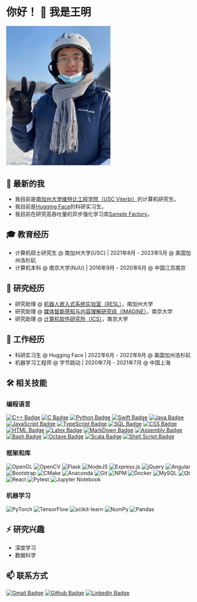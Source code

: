 # 你好！ 👋 我是王明

<img src="assets/images/profile-photo.jpeg" alt="Ming Wang's photo" width="280"/>

## 👀 最新的我

- 我目前是[南加州大学维特比工程学院（USC Viterbi）](https://viterbischool.usc.edu/)的计算机研究生。
- 我目前是[Hugging Face](https://huggingface.co/)的科研实习生。
- 我目前在研究高吞吐量的异步强化学习库[Sample Factory](https://github.com/alex-petrenko/sample-factory)。

## 🎓 教育经历
- 计算机硕士研究生 @ 南加州大学(USC) | 2021年8月 - 2023年5月 @ 美国加州洛杉矶
- 计算机本科 @ 南京大学(NJU) | 2016年9月 - 2020年6月 @ 中国江苏南京

## 📖 研究经历
- 研究助理 @ [机器人嵌入式系统实验室（RESL）](https://cs.nju.edu.cn/lutong/index.htm)，南加州大学
- 研究助理 @ [媒体智能感知与内容理解研究组（IMAGINE）](https://cs.nju.edu.cn/lutong/index.htm)，南京大学
- 研究助理 @ [计算机软件研究所（ICS）](https://cs.nju.edu.cn/ics/index.html)，南京大学

## 🏢 工作经历
- 科研实习生 @ Hugging Face | 2022年6月 - 2022年8月 @ 美国加州洛杉矶
- 机器学习工程师 @ 字节跳动 | 2020年7月 - 2021年7月 @ 中国上海

## 🛠️ 相关技能

### 编程语言

[![C++ Badge](https://custom-icon-badges.herokuapp.com/badge/C++-9C033A.svg?logo=cpp2&logoColor=white)](https://github.com/search?q=user%3AwmFrank+language%3Acpp)
[![C Badge](https://custom-icon-badges.herokuapp.com/badge/C-03599C.svg?logo=c-in-hexagon&logoColor=white)](https://github.com/search?q=user%3AwmFrank+language%3Ac)
[![Python Badge](https://img.shields.io/badge/Python-14354C.svg?logo=python&logoColor=white)](https://github.com/search?q=user%3AwmFrank+language%3Apython)
[![Swift Badge](https://img.shields.io/badge/swift-F54A2A?logo=swift&logoColor=white)](https://github.com/search?q=user%3AwmFrank+language%3Aswift)
[![Java Badge](https://img.shields.io/badge/Java-007396.svg?logo=java&logoColor=white)](https://github.com/search?q=user%3AwmFrank+language%3Ajava)
[![JavaScript Badge](https://img.shields.io/badge/JavaScript-F7DF1E.svg?logo=javascript&logoColor=black)](https://github.com/search?q=user%3AwmFrank+language%3Ajavascript)
[![TypeScript Badge](https://img.shields.io/badge/TypeScript-007ACC.svg?logo=typescript&logoColor=white)](https://github.com/search?q=user%3AwmFrank+language%3Atypescript)
[![SQL Badge](https://custom-icon-badges.herokuapp.com/badge/SQL-025E8C.svg?logo=database&logoColor=white)](https://github.com/search?q=user%3AwmFrank+language%3Asql)
[![CSS Badge](https://img.shields.io/badge/CSS-1572B6.svg?logo=css3&logoColor=white)](https://github.com/search?q=user%3AwmFrank+language%3Acss)
[![HTML Badge](https://img.shields.io/badge/HTML-E34F26.svg?logo=html5&logoColor=white)](https://github.com/search?q=user%3AwmFrank+language%3Ahtml)
[![Latex Badge](https://img.shields.io/badge/LaTeX-008080.svg?logo=LaTeX&logoColor=white)](https://github.com/search?q=user%3AwmFrank+language%3Atex)
[![MarkDown Badge](https://img.shields.io/badge/Markdown-000000.svg?logo=markdown&logoColor=white)](https://github.com/search?q=user%3AwmFrank+language%3Amarkdown)
[![Assembly Badge](https://custom-icon-badges.herokuapp.com/badge/Assembly-525252.svg?logo=asm-hex&logoColor=white)](https://github.com/search?q=user%3AwmFrank+language%3Aassembly)
[![Bash Badge](https://img.shields.io/badge/Bash-121011.svg?logo=gnu-bash&logoColor=white)](https://github.com/search?q=user%3AwmFrank+language%3Abash)
[![Octave Badge](https://img.shields.io/badge/OCTAVE-darkblue?logo=octave&logoColor=fcd683)](https://github.com/search?q=user%3AwmFrank+language%3Aoctave)
[![Scala Badge](https://img.shields.io/badge/scala-%23DC322F.svg?logo=scala&logoColor=white)](https://github.com/search?q=user%3AwmFrank+language%3Ascala)
[![Shell Script Badge](https://img.shields.io/badge/shell_script-%23121011.svg?logo=gnu-bash&logoColor=white)](https://github.com/search?q=user%3AwmFrank+language%3Ashell)

### 框架和库

![OpenGL](https://img.shields.io/badge/OpenGL-%23FFFFFF.svg?logo=opengl)
![OpenCV](https://img.shields.io/badge/opencv-%23white.svg?logo=opencv&logoColor=white)
![Flask](https://img.shields.io/badge/flask-%23000.svg?logo=flask&logoColor=white)
![NodeJS](https://img.shields.io/badge/node.js-6DA55F?logo=node.js&logoColor=white)
![Express.js](https://img.shields.io/badge/express.js-%23404d59.svg?logo=express&logoColor=%2361DAFB)
![jQuery](https://img.shields.io/badge/jquery-%230769AD.svg?logo=jquery&logoColor=white)
![Angular](https://img.shields.io/badge/angular-%23DD0031.svg?logo=angular&logoColor=white)
![Bootstrap](https://img.shields.io/badge/bootstrap-%23563D7C.svg?logo=bootstrap&logoColor=white)
![CMake](https://img.shields.io/badge/CMake-%23008FBA.svg?logo=cmake&logoColor=white)
![Anaconda](https://img.shields.io/badge/Anaconda-%2344A833.svg?logo=anaconda&logoColor=white)
![Git](https://img.shields.io/badge/git-%23F05033.svg?logo=git&logoColor=white)
![NPM](https://img.shields.io/badge/NPM-%23000000.svg?logo=npm&logoColor=white)
![Docker](https://img.shields.io/badge/docker-%230db7ed.svg?logo=docker&logoColor=white)
![MySQL](https://img.shields.io/badge/mysql-%2300f.svg?logo=mysql&logoColor=white)
![Qt](https://img.shields.io/badge/Qt-%23217346.svg?logo=Qt&logoColor=white)
![React](https://img.shields.io/badge/react-%2320232a.svg?logo=react&logoColor=%2361DAFB)
![Pytest](https://img.shields.io/badge/Pytest-0A9EDC.svg?logo=pytest&logoColor=white)
![Jupyter Notebook](https://img.shields.io/badge/jupyter-%23FA0F00.svg?logo=jupyter&logoColor=white)

### 机器学习

![PyTorch](https://img.shields.io/badge/PyTorch-%23EE4C2C.svg?logo=PyTorch&logoColor=white)
![TensorFlow](https://img.shields.io/badge/TensorFlow-%23FF6F00.svg?&logo=TensorFlow&logoColor=white)
![scikit-learn](https://img.shields.io/badge/scikit--learn-%23F7931E.svg?logo=scikit-learn&logoColor=white)
![NumPy](https://img.shields.io/badge/numpy-%23013243.svg?logo=numpy&logoColor=white)
![Pandas](https://img.shields.io/badge/pandas-%23150458.svg?logo=pandas&logoColor=white)

## ⚡ 研究兴趣
- 深度学习
- 数据科学

## 📫 联系方式
[![Gmail Badge](https://img.shields.io/badge/Gmail-D14836?style=for-the-badge&logo=gmail&logoColor=white)](mailto:mwang283@usc.edu)
[![Github Badge](https://img.shields.io/badge/GitHub-%2312100E.svg?&style=for-the-badge&logo=Github&logoColor=white)](https://github.com/wmFrank)
[![LinkedIn Badge](https://img.shields.io/badge/linkedin-%230077B5.svg?&style=for-the-badge&logo=linkedin&logoColor=white)](https://www.linkedin.com/in/ming-wang-frank)
<!-- [![WeCaht Badge: wangmingkljy](https://img.shields.io/badge/WeChat-07C160?style=for-the-badge&logo=wechat&logoColor=white)](https://u.wechat.com/ME84PE9--bLfUfPco5tJ4_A) -->
